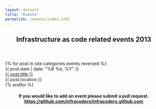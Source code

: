 ```yaml
---
layout: default
title: "Events"
permalink: /events/index.html
---
```

<section class="container">
<div class="row">
<header class="highlight span12">
<h2>Infrastructure as code related events <strong>2013</strong></h2>
</header>
</div> 
</section>

<section class="container">
{% for post in site.categories.events reversed %}
<div class="span2 ">{{ post.date | date: "%B %e, %Y" }}</div>
<div class="span6"> <a href="{{ post.link }}" target="_blank">{{ post.title }}</a> </div>
<div class="span3">{{ post.location }}</div>
{% endfor %}
</section>	

<section class="container">
<div class="row">
<header class="span12 offset2">
<h4>If you would like to add an event please submit a pull request. <a href="https://github.com/infracoders/infracoders.github.com" target="_blank">https://github.com/infracoders/infracoders.github.com</a></h4>
</header>
</div>
</section>
